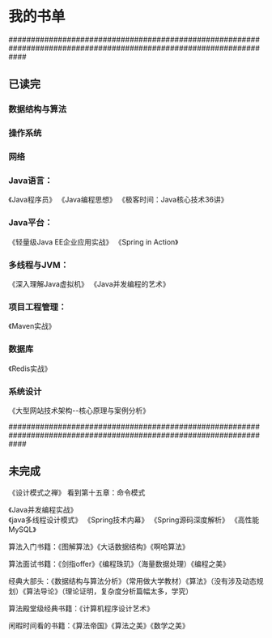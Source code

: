 
# 我的书单

####################################################################################################################
## 已读完

### 数据结构与算法

### 操作系统

### 网络

### Java语言：
《Java程序员》 《Java编程思想》 《极客时间：Java核心技术36讲》

### Java平台：
《轻量级Java EE企业应用实战》 《Spring in Action》

### 多线程与JVM：
《深入理解Java虚拟机》 《Java并发编程的艺术》

### 项目工程管理：
《Maven实战》

### 数据库
《Redis实战》

### 系统设计
《大型网站技术架构--核心原理与案例分析》


####################################################################################################################
## 未完成

《设计模式之禅》     看到第十五章：命令模式

《Java并发编程实战》   
《java多线程设计模式》
《Spring技术内幕》
《Spring源码深度解析》
《高性能MySQL》



算法入门书籍：《图解算法》《大话数据结构》《啊哈算法》

算法面试书籍：《剑指offer》《编程珠玑》（海量数据处理）《编程之美》

经典大部头：《数据结构与算法分析》（常用做大学教材）《算法》（没有涉及动态规划）《算法导论》（理论证明，复杂度分析篇幅太多，学究）
      
算法殿堂级经典书籍：《计算机程序设计艺术》

闲暇时间看的书籍：《算法帝国》《算法之美》《数学之美》